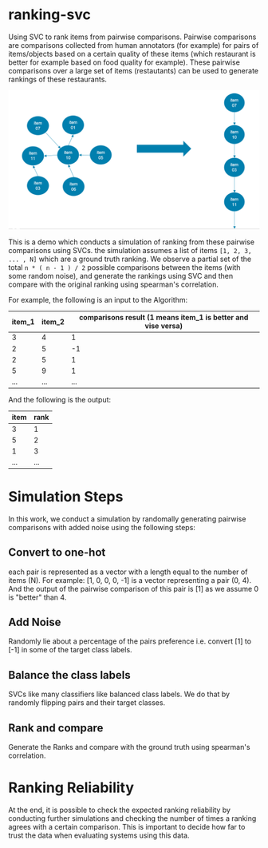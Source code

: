 # ranking-svc
Using SVC to rank items from pairwise comparisons. Pairwise comparisons are comparisons collected from human annotators (for example) for pairs of items/objects based on a certain quality of these items (which restaurant is better for example based on food quality for example). These pairwise comparisons over a large set of items (restautants) can be used to generate rankings of these restaurants.

![picture alt](https://github.com/nawarhalabi/ranking-svc/blob/master/pairwise2ranking.png "Example of a graph representation of pairwise comparisons and ranks")

This is a demo which conducts a simulation of ranking from these pairwise comparisons using SVCs. the simulation assumes a list of items `[1, 2, 3, ... , N]` which are a ground truth ranking. We observe a partial set of the total `n * ( n - 1 ) / 2` possible comparisons between the items (with some random noise), and generate the rankings using SVC and then compare with the original ranking using spearman's correlation.

For example, the following is an input to the Algorithm:

item_1 | item_2 | comparisons result (1 means item_1 is better and vise versa)
------ | ------ | ------------------
3      | 4      | 1
2      | 5      | -1
2      | 5      | 1
5      | 9      | 1
...    | ...    | ...

And the following is the output:

item | rank
---- | ----
3    | 1
5    | 2
1    | 3
...  | ...

# Simulation Steps
In this work, we conduct a simulation by randomally generating pairwise comparisons with added noise using the following steps:

## Convert to one-hot
each pair is represented as a vector with a length equal to the number of items (N). For example:
[1, 0, 0, 0, -1] is a vector representing a pair (0, 4). And the output of the pairwise comparison of this pair is [1] as we assume 0 is "better" than 4.

## Add Noise
Randomly lie about a percentage of the pairs preference i.e. convert [1] to [-1] in some of the target class labels.

## Balance the class labels
SVCs like many classifiers like balanced class labels. We do that by randomly flipping pairs and their target classes.

## Rank and compare
Generate the Ranks and compare with the ground truth using spearman's correlation.

# Ranking Reliability
At the end, it is possible to check the expected ranking reliability by conducting further simulations and checking the number of times a ranking agrees with a certain comparison. This is important to decide how far to trust the data when evaluating systems using this data.

